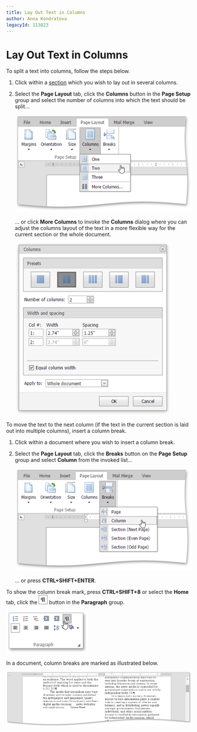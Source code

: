 ```yaml
---
title: Lay Out Text in Columns
author: Anna Kondratova
legacyId: 113823
---
```

# Lay Out Text in Columns
To split a text into columns, follow the steps below.
1. Click within a [section](divide-a-documents-into-sections.md) which you wish to lay out in several columns.
2. Select the **Page Layout** tab, click the **Columns** button in the **Page Setup** group and select the number of columns into which the text should be split...
	
	![EUD_ASPxRichEdit_PageLayuot_Columns](../../../images/img117785.png)
	
	... or click **More Columns** to invoke the **Columns** dialog where you can adjust the columns layout of the text in a more flexible way for the current section or the whole document.
	
	![EUD_ASPxRichEdit_PageLayuot_PageSetup_Coilumns](../../../images/img117786.png)

To move the text to the next column (if the text in the current section is laid out into multiple columns), insert a column break.
1. Click within a document where you wish to insert a column break.
2. Select the **Page Layout** tab, click the **Breaks** button on the **Page Setup** group and select **Column** from the invoked list...
	
	![EUD_ASPxRichEdit_PageLayuot_Breaks_Column](../../../images/img117787.png)
	
	... or press **CTRL+SHIFT+ENTER**.

To show the column break mark, press **CTRL+SHIFT+8** or select the **Home** tab, click the ![EUD_ASPxRichEdit_Home_ParagraphMarkButton](../../../images/img117764.png) button in the **Paragraph** group.

![EUD_ASPxRichEdit_Home_ParagraphMarks](../../../images/img117761.png)

In a document, column breaks are marked as illustrated below.

![EUD_ASPxRichEdit_PageLayuot_TextWithColumns](../../../images/img117788.png)